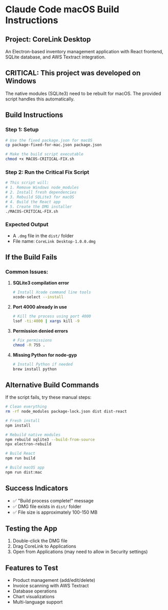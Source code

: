 # Claude Code macOS Build Instructions

## Project: CoreLink Desktop
An Electron-based inventory management application with React frontend, SQLite database, and AWS Textract integration.

## CRITICAL: This project was developed on Windows
The native modules (SQLite3) need to be rebuilt for macOS. The provided script handles this automatically.

## Build Instructions

### Step 1: Setup
```bash
# Use the fixed package.json for macOS
cp package-fixed-for-mac.json package.json

# Make the build script executable
chmod +x MACOS-CRITICAL-FIX.sh
```

### Step 2: Run the Critical Fix Script
```bash
# This script will:
# 1. Remove Windows node_modules
# 2. Install fresh dependencies
# 3. Rebuild SQLite3 for macOS
# 4. Build the React app
# 5. Create the DMG installer
./MACOS-CRITICAL-FIX.sh
```

### Expected Output
- A `.dmg` file in the `dist/` folder
- File name: `CoreLink Desktop-1.0.0.dmg`

## If the Build Fails

### Common Issues:

1. **SQLite3 compilation error**
   ```bash
   # Install Xcode command line tools
   xcode-select --install
   ```

2. **Port 4000 already in use**
   ```bash
   # Kill the process using port 4000
   lsof -ti:4000 | xargs kill -9
   ```

3. **Permission denied errors**
   ```bash
   # Fix permissions
   chmod -R 755 .
   ```

4. **Missing Python for node-gyp**
   ```bash
   # Install Python if needed
   brew install python
   ```

## Alternative Build Commands

If the script fails, try these manual steps:

```bash
# Clean everything
rm -rf node_modules package-lock.json dist dist-react

# Fresh install
npm install

# Rebuild native modules
npm rebuild sqlite3 --build-from-source
npx electron-rebuild

# Build React
npm run build

# Build macOS app
npm run dist:mac
```

## Success Indicators
- ✅ "Build process complete!" message
- ✅ DMG file exists in `dist/` folder
- ✅ File size is approximately 100-150 MB

## Testing the App
1. Double-click the DMG file
2. Drag CoreLink to Applications
3. Open from Applications (may need to allow in Security settings)

## Features to Test
- Product management (add/edit/delete)
- Invoice scanning with AWS Textract
- Database operations
- Chart visualizations
- Multi-language support